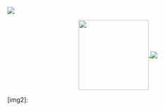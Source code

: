 ![][img1]

<center>
  <a href="https://github.com/anuraghazra/github-readme-stats">
  <img align="center" height="160em" src="https://github-readme-stats-sadman-yasar-sayem.vercel.app/api?username=SadmanYasar&theme=github_dark&hide_border=true&include_all_commits=true&count_private=true" />
</a>
<a href="https://github.com/anuraghazra/github-readme-stats">
  <img align="center" src="https://github-readme-stats-sadman-yasar-sayem.vercel.app/api/top-langs/?username=SadmanYasar&exclude_repo=Project-Mayhem,Discord-Bot-Python&langs_count=3&hide_title=true&hide_border=true&theme=github_dark" />
</a>
</center>

[img1]: https://github.com/SadmanYasar/nutritionist-ai-app/assets/67522140/c67bd34c-082e-4343-a5e8-cb0bf7f37ee4
[img2]: 
